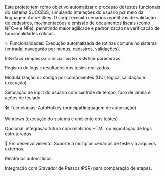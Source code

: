 Este projeto tem como objetivo automatizar o processo de testes funcionais do sistema SUCCESS, simulando interações do usuário por meio da linguagem AutoHotkey. O script executa cenários repetitivos de validação de cadastros, movimentações e emissão de documentos fiscais (como NFC-e e NFe), permitindo maior agilidade e padronização na verificação de funcionalidades críticas.

✨ Funcionalidades:
Execução automatizada de rotinas comuns no sistema (entrada, navegação por menus, cadastros, validações).

Interface simples para iniciar testes e definir parâmetros.

Registro de logs e resultados dos testes realizados.

Modularização do código por componentes (GUI, lógica, validação e execução).

Simulação de input do usuário com controle de tempo, foco de janela e ações de teclado.

🛠️ Tecnologias:
AutoHotkey (principal linguagem de automação)

Windows (execução do sistema e ambiente dos testes)

Opcional: integração futura com relatórios HTML ou exportação de logs estruturados.

🚧 Em desenvolvimento:
Suporte a múltiplos cenários de teste via arquivos externos.

Relatórios automáticos.

Integração com Gravador de Passos (PSR) para comparação de etapas.
